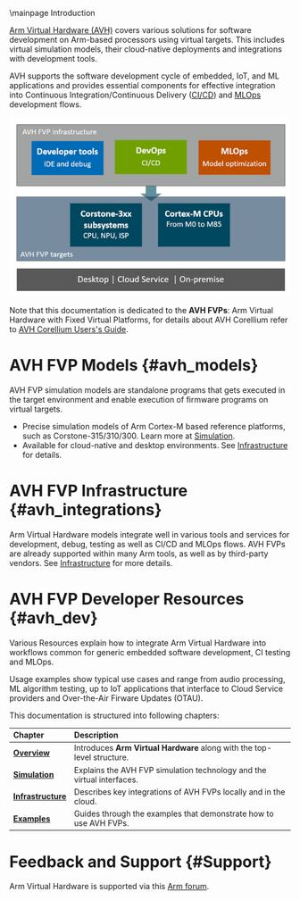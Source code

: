 \mainpage Introduction

[comment]:[TOC]

[Arm Virtual Hardware (AVH)](https://www.arm.com/products/development-tools/simulation/virtual-hardware) covers various solutions for software development on Arm-based processors using virtual targets. This includes virtual simulation models, their cloud-native deployments and integrations with development tools.

AVH supports the software development cycle of embedded, IoT, and ML applications and provides essential components for effective integration into Continuous Integration/Continuous Delivery ([CI/CD](https://en.wikipedia.org/wiki/CI/CD)) and [MLOps](https://en.wikipedia.org/wiki/MLOps) development flows.

![AVH FVP: Arm Virtual Hardware with Fixed Virtual Platforms - Overview](./images/avh_overview.png)

Note that this documentation is dedicated to the **AVH FVPs**: Arm Virtual Hardware with Fixed Virtual Platforms, for details about AVH Corellium refer to [AVH Corellium Users's Guide](https://developer.arm.com/docs/107660).

# AVH FVP Models {#avh_models}

AVH FVP simulation models are standalone programs that gets executed in the target environment and enable execution of firmware programs on virtual targets.

 - Precise simulation models of Arm Cortex-M based reference platforms, such as Corstone-315/310/300. Learn more at [Simulation](../../simulation/html/index.html).
 - Available for cloud-native and desktop environments. See [Infrastructure](../../infrastructure/html/index.html) for details.

# AVH FVP Infrastructure {#avh_integrations}

Arm Virtual Hardware models integrate well in various tools and services for development, debug, testing as well as CI/CD and MLOps flows. AVH FVPs are already supported within many Arm tools, as well as by third-party vendors. See [Infrastructure](../../infrastructure/html/index.html) for more details.

# AVH FVP Developer Resources {#avh_dev}

Various Resources explain how to integrate Arm Virtual Hardware into workflows common for generic embedded software development, CI testing and MLOps.

Usage examples show typical use cases and range from audio processing, ML algorithm testing, up to IoT applications that interface to Cloud Service providers and Over-the-Air Firware Updates (OTAU).

This documentation is structured into following chapters:

Chapter                                                    | Description
:----------------------------------------------------------|:--------------------
[**Overview**](index.html)                                 | Introduces **Arm Virtual Hardware** along with the top-level structure.
[**Simulation**](../../simulation/html/index.html)         | Explains the AVH FVP simulation technology and the virtual interfaces.
[**Infrastructure**](../../infrastructure/html/index.html) | Describes key integrations of AVH FVPs locally and in the cloud.
[**Examples**](../../examples/html/index.html)             | Guides through the examples that demonstrate how to use AVH FVPs.

# Feedback and Support {#Support}

Arm Virtual Hardware is supported via this [Arm forum](https://community.arm.com/support-forums/f/arm-virtual-hardware-forum).
